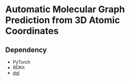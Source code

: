 # Automatic Molecular Graph Prediction from 3D Atomic Coordinates
## Dependency
- PyTorch
- RDKit
- [dgl](https://github.com/dmlc/dgl)
